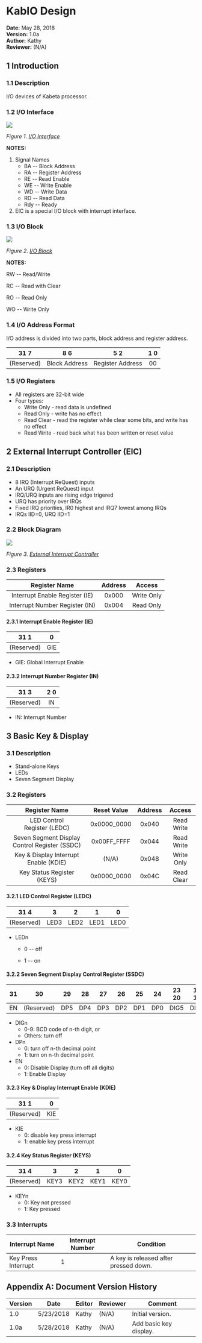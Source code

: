 # KabIO Design

**Date:** May 28, 2018  
**Version:** 1.0a  
**Author:** Kathy  
**Reviewer:** (N/A)  

## 1 Introduction

### 1.1 Description

I/O devices of Kabeta processor.

### 1.2 I/O Interface

![](IO_General.png)

*Figure 1. [I/O Interface](IO_General.png)*

**NOTES:**

1. Signal Names
   - BA -- Block Address
   - RA -- Register Address
   - RE -- Read Enable
   - WE -- Write Enable
   - WD -- Write Data
   - RD -- Read Data
   - Rdy -- Ready
2. EIC is a special I/O block with interrupt interface.
### 1.3 I/O Block

![](IO_Block.png)

*Figure 2. [I/O Block](IO_Block.png)*

**NOTES:**

RW -- Read/Write

RC -- Read with Clear

RO -- Read Only

WO -- Write Only

### 1.4 I/O Address Format 

I/O address is divided into two parts, block address and register address.

| 31            7 | 8                     6 | 5                        2 | 1  0 |
| :-------------: | :---------------------: | :------------------------: | :--: |
|   (Reserved)    |      Block Address      |      Register Address      |  00  |

### 1.5 I/O Registers

- All registers are 32-bit wide
- Four types:
  - Write Only - read data is undefined
  - Read Only - write has no effect
  - Read Clear - read the register while clear some bits, and write has no effect
  - Read Write - read back what has been written or reset value

## 2 External Interrupt Controller (EIC)

### 2.1 Description

- 8 IRQ (Interrupt ReQuest) inputs
- An URQ (Urgent ReQuest) input
- IRQ/URQ inputs are rising edge trigered
- URQ has priority over IRQs
- Fixed IRQ priorities, IR0 highest and IRQ7 lowest among IRQs
- IRQs IID=0, URQ IID=1

### 2.2 Block Diagram

![](IO_EIC.png)

*Figure 3. [External Interrupt Controller](IO_EIC.png)*

### 2.3 Registers

|         Register Name          | Address |   Access   |
| :----------------------------: | :-----: | :--------: |
| Interrupt Enable Register (IE) |  0x000  | Write Only |
| Interrupt Number Register (IN) |  0x004  | Read Only  |



#### 2.3.1 Interrupt Enable Register (IE)

| 31            1 |  0   |
| :-------------: | :--: |
|   (Reserved)    | GIE  |

- GIE: Global Interrupt Enable

#### 2.3.2 Interrupt Number Register (IN)

| 31            3 | 2           0 |
| :-------------: | :-----------: |
|   (Reserved)    |      IN       |

- IN: Interrupt Number

## 3 Basic Key & Display

### 3.1 Description

- Stand-alone Keys
- LEDs
- Seven Segment Display

### 3.2 Registers

|                 Register Name                 | Reset Value | Address |   Access   |
| :-------------------------------------------: | :---------: | :-----: | :--------: |
|          LED Control Register (LEDC)          | 0x0000_0000 |  0x040  | Read Write |
| Seven Segment Display Control Register (SSDC) | 0x00FF_FFFF |  0x044  | Read Write |
|     Key & Display Interrupt Enable (KDIE)     |    (N/A)    |  0x048  | Write Only |
|          Key Status Register (KEYS)           | 0x0000_0000 |  0x04C  | Read Clear |

#### 3.2.1 LED Control Register (LEDC)

| 31             4 |  3   |  2   |  1   |  0   |
| :--------------: | :--: | :--: | :--: | :--: |
|    (Reserved)    | LED3 | LED2 | LED1 | LED0 |

- LEDn

  - 0 -- off

  - 1 -- on  

#### 3.2.2 Seven Segment Display Control Register (SSDC) 

|  31  |     30     |  29  |  28  |  27  |  26  |  25  |  24  | 23  20 | 19  16 | 15  12 | 11   8 | 7    4 | 3    0 |
| :--: | :--------: | :--: | :--: | :--: | :--: | :--: | :--: | :----: | :----: | :----: | :----: | :----: | :----: |
|  EN  | (Reserved) | DP5  | DP4  | DP3  | DP2  | DP1  | DP0  |  DIG5  |  DIG4  |  DIG3  |  DIG2  |  DIG1  |  DIG0  |

- DIGn
  - 0-9: BCD code of n-th digit, or
  - Others: turn off
- DPn
  - 0: turn off n-th decimal point
  - 1: turn on n-th decimal point
- EN
  - 0: Disable Display (turn off all digits)
  - 1: Enable Display

#### 3.2.3 Key & Display Interrupt Enable (KDIE) 

| 31            1 |  0   |
| :-------------: | :--: |
|   (Reserved)    | KIE  |

- KIE
  - 0: disable key press interrupt
  - 1: enable key press interrupt

#### 3.2.4 Key Status Register (KEYS) 

| 31            4 |  3   |  2   |  1   |  0   |
| :-------------: | :--: | :--: | :--: | :--: |
|   (Reserved)    | KEY3 | KEY2 | KEY1 | KEY0 |

- KEYn
  - 0: Key not pressed
  - 1: Key pressed

### 3.3 Interrupts

| Interrupt Name      | Interrupt Number | Condition                             |
| ------------------- | ---------------- | ------------------------------------- |
| Key Press Interrupt | 1                | A key is released after pressed down. |

## Appendix A: Document Version History

| Version | Date      | Editor | Reviewer | Comment                |
| ------- | --------- | ------ | -------- | ---------------------- |
| 1.0     | 5/23/2018 | Kathy  | (N/A)    | Initial version.       |
| 1.0a    | 5/28/2018 | Kathy  | (N/A)    | Add basic key display. |